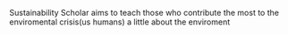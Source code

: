 Sustainability Scholar aims to teach those who contribute the most to the enviromental crisis(us humans) a little about the enviroment

